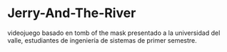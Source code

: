 # Jerry-And-The-River
videojuego basado en tomb of the mask presentado a la universidad del valle, estudiantes de ingeniería de sistemas de primer semestre.
